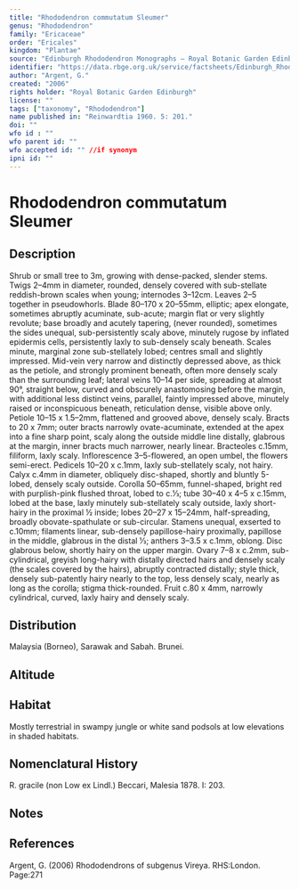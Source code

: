 ```yaml
---
title: "Rhododendron commutatum Sleumer"
genus: "Rhododendron"
family: "Ericaceae"
order: "Ericales"
kingdom: "Plantae"
source: "Edinburgh Rhododendron Monographs – Royal Botanic Garden Edinburgh"
identifier: "https://data.rbge.org.uk/service/factsheets/Edinburgh_Rhododendron_Monographs.xhtml"
author: "Argent, G."
created: "2006"
rights holder: "Royal Botanic Garden Edinburgh"
license: ""
tags: ["taxonomy", "Rhododendron"]
name published in: "Reinwardtia 1960. 5: 201."
doi: ""
wfo id : ""
wfo parent id: ""
wfo accepted id: "" //if synonym                      
ipni id: ""
---
```


                       

# Rhododendron commutatum Sleumer

## Description
Shrub or small tree to 3m, growing with dense-packed, slender stems. Twigs 2–4mm in diameter, rounded, densely covered with sub-stellate reddish-brown scales when young; internodes 3–12cm. Leaves 2–5 together in pseudowhorls. Blade 80–170 x 20–55mm, elliptic; apex elongate, sometimes abruptly acuminate, sub-acute; margin flat or very slightly revolute; base broadly and acutely tapering, (never rounded), sometimes the sides unequal, sub-persistently scaly above, minutely rugose by inflated epidermis cells, persistently laxly to sub-densely scaly beneath. Scales minute, marginal zone sub-stellately lobed; centres small and slightly impressed. Mid-vein very narrow and distinctly depressed above, as thick as the petiole, and strongly prominent beneath, often more densely scaly than the surrounding leaf; lateral veins 10–14 per side, spreading at almost 90°, straight below, curved and obscurely anastomosing before the margin, with additional less distinct veins, parallel, faintly impressed above, minutely raised or inconspicuous beneath, reticulation dense, visible above only. Petiole 10–15 x 1.5–2mm, flattened and grooved above, densely scaly. Bracts to 20 x 7mm; outer bracts narrowly ovate-acuminate, extended at the apex into a fine sharp point, scaly along the outside middle line distally, glabrous at the margin, inner bracts much narrower, nearly linear. Bracteoles c.15mm, filiform, laxly scaly. Inflorescence 3–5-flowered, an open umbel, the flowers semi-erect. Pedicels 10–20 x c.1mm, laxly sub-stellately scaly, not hairy. Calyx c.4mm in diameter, obliquely disc-shaped, shortly and bluntly 5-lobed, densely scaly outside. Corolla 50–65mm, funnel-shaped, bright red with purplish-pink flushed throat, lobed to c.1⁄3; tube 30–40 x 4–5 x c.15mm, lobed at the base, laxly minutely sub-stellately scaly outside, laxly short-hairy in the proximal ½ inside; lobes 20–27 x 15–24mm, half-spreading, broadly obovate-spathulate or sub-circular. Stamens unequal, exserted to c.10mm; filaments linear, sub-densely papillose-hairy proximally, papillose in the middle, glabrous in the distal 1⁄3; anthers 3–3.5 x c.1mm, oblong. Disc glabrous below, shortly hairy on the upper margin. Ovary 7–8 x c.2mm, sub-cylindrical, greyish long-hairy with distally directed hairs and densely scaly (the scales covered by the hairs), abruptly contracted distally; style thick, densely sub-patently hairy nearly to the top, less densely scaly, nearly as long as the corolla; stigma thick-rounded. Fruit c.80 x 4mm, narrowly cylindrical, curved, laxly hairy and densely scaly.

## Distribution
Malaysia (Borneo), Sarawak and Sabah. Brunei.

## Altitude


## Habitat
Mostly terrestrial in swampy jungle or white sand podsols at low elevations in shaded habitats.

## Nomenclatural History
R. gracile (non Low ex Lindl.) Beccari, Malesia 1878. I: 203.
                       
## Notes


## References

Argent, G. (2006) Rhododendrons of subgenus Vireya. RHS:London. Page:271
